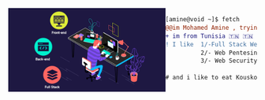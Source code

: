 <img align="left" height="170" src="computer.gif"/>

```diff
[amine@void ~]$ fetch
@@im Mohamed Amine , trying to program something@@
+ im from Tunisia 🇹🇳 🇹🇳 🇹🇳
! I like  1/-Full Stack Web Developement using Laravel/Vue.js
          2/- Web Pentesing
          3/- Web Security
          
# and i like to eat Kouskous <3 😋😋😋
